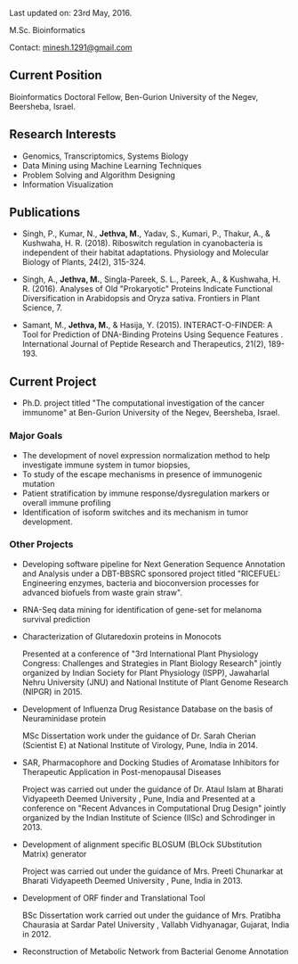 <!-- # Jethva Minesh -->
Last updated on: 23rd May, 2016.

M.Sc. Bioinformatics

Contact: minesh.1291@gmail.com

## Current Position

Bioinformatics Doctoral Fellow,
Ben-Gurion University of the Negev,
Beersheba, Israel. 
 
## Research Interests 

* Genomics, Transcriptomics, Systems Biology
* Data Mining using Machine Learning Techniques
* Problem Solving and Algorithm Designing
* Information Visualization

## Publications

* Singh, P., Kumar, N., <b>Jethva, M.</b>, Yadav, S., Kumari, P., Thakur, A., & Kushwaha, H. R. (2018). Riboswitch regulation in cyanobacteria is independent of their habitat adaptations. Physiology and Molecular Biology of Plants, 24(2), 315-324.

* Singh, A., <b>Jethva, M.</b>, Singla-Pareek, S. L., Pareek, A., & Kushwaha, H. R. (2016). Analyses of Old "Prokaryotic" Proteins Indicate Functional Diversification in Arabidopsis and Oryza sativa. Frontiers in Plant Science, 7. 

* Samant, M., <b>Jethva, M.</b>, & Hasija, Y. (2015). INTERACT-O-FINDER: A Tool for Prediction of DNA-Binding Proteins Using Sequence Features . International Journal of Peptide Research and Therapeutics, 21(2), 189-193. 

## Current Project

* Ph.D. project titled "The computational investigation of the cancer immunome" at Ben-Gurion University of the Negev, Beersheba, Israel.	

### Major Goals

* The development of novel expression normalization method to help investigate immune system in tumor biopsies,
* To study of the escape mechanisms in presence of immunogenic mutation
* Patient stratification by immune response/dysregulation markers or overall immune profiling 
* Identification of isoform switches and its mechanism in tumor development.

### Other Projects

* Developing software pipeline for Next Generation Sequence Annotation and Analysis under a DBT-BBSRC sponsored project titled "RICEFUEL: Engineering enzymes, bacteria and bioconversion processes for advanced biofuels from waste grain straw". 

* RNA-Seq data mining for identification of gene-set for melanoma survival prediction 

* Characterization of Glutaredoxin proteins in Monocots 

  Presented at a conference of "3rd International Plant Physiology Congress: Challenges and Strategies in Plant Biology Research" jointly organized by Indian Society for Plant Physiology (ISPP), Jawaharlal Nehru University (JNU) and National Institute of Plant Genome Research (NIPGR) in 2015.	

* Development of Influenza Drug Resistance Database on the basis of Neuraminidase protein
 
  MSc Dissertation work under the guidance of Dr. Sarah Cherian (Scientist E) at National Institute of Virology, Pune, India in 2014.	


* SAR, Pharmacophore and Docking Studies of Aromatase Inhibitors for Therapeutic Application in Post-menopausal Diseases  
  
  Project was carried out under the guidance of Dr. Ataul Islam at Bharati Vidyapeeth Deemed University , Pune, India and Presented at a conference on "Recent Advances in Computational Drug Design" jointly organized by the Indian Institute of Science (IISc) and Schrodinger in 2013.	


* Development of alignment specific BLOSUM (BLOck SUbstitution Matrix) generator  

  Project was carried out under the guidance of Mrs. Preeti Chunarkar at Bharati Vidyapeeth Deemed University , Pune, India in 2013.	


* Development of ORF finder and Translational Tool 
  
  BSc Dissertation work carried out under the guidance of Mrs. Pratibha Chaurasia at Sardar Patel University , Vallabh Vidhyanagar, Gujarat, India in 2012.	

* Reconstruction of Metabolic Network from Bacterial Genome Annotation



